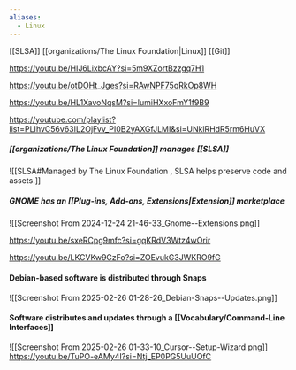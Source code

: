 ```yaml
---
aliases:
  - Linux
---
```

[[SLSA]]
[[organizations/The Linux Foundation|Linux]]
[[Git]]

https://youtu.be/HIJ6LixbcAY?si=5m9XZortBzzgq7H1

https://youtu.be/otDOHt_Jges?si=RAwNPF75qRkOp8WH

https://youtu.be/HL1XavoNqsM?si=lumiHXxoFmY1f9B9

https://youtube.com/playlist?list=PLIhvC56v63IL2OjFvv_PI0B2yAXGfJLMI&si=UNklRHdR5rm6HuVX

##### [[organizations/The Linux Foundation]] manages [[SLSA]]
![[SLSA#Managed by The Linux Foundation , SLSA helps preserve code and assets.]]

##### GNOME has an [[Plug-ins,  Add-ons,  Extensions|Extension]] marketplace
![[Screenshot From 2024-12-24 21-46-33_Gnome--Extensions.png]]

https://youtu.be/sxeRCpg9mfc?si=gqKRdV3Wtz4wOrir

https://youtu.be/LKCVKw9CzFo?si=ZOEvukG3JWKRO9fG
#### Debian-based software is distributed through Snaps
![[Screenshot From 2025-02-26 01-28-26_Debian-Snaps--Updates.png]]
#### Software distributes and updates through a [[Vocabulary/Command-Line Interfaces]] 

![[Screenshot From 2025-02-26 01-33-10_Cursor--Setup-Wizard.png]]
https://youtu.be/TuPO-eAMy4I?si=Ntj_EP0PG5UuUOfC
